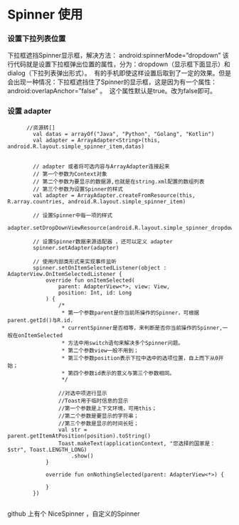 # Spinner 使用

### 设置下拉列表位置

下拉框遮挡Spinner显示框，解决方法：
android:spinnerMode=”dropdown” 
该行代码就是设置下拉框弹出位置的属性，分为：dropdown（显示框下面显示）和dialog（下拉列表弹出形式）。 
有的手机即使这样设置后取到了一定的效果。但是会出现一种情况：下拉框遮挡住了Spinner的显示框，这是因为有一个属性： 
android:overlapAnchor=”false” 。 
这个属性默认是true。改为false即可。

### 设置 adapter
```
      //资源转[]
        val datas = arrayOf("Java", "Python", "Golang", "Kotlin")
        val adapter = ArrayAdapter<String>(this, android.R.layout.simple_spinner_item,datas)

        
        // adapter 或者将可选内容与ArrayAdapter连接起来
        // 第一个参数为Context对象
        // 第二个参数为要显示的数据源,也就是在string.xml配置的数组列表
        // 第三个参数为设置Spinner的样式
        val adapter = ArrayAdapter.createFromResource(this, R.array.countries, android.R.layout.simple_spinner_item)

        // 设置Spinner中每一项的样式
        adapter.setDropDownViewResource(android.R.layout.simple_spinner_dropdown_item)

        // 设置Spinner数据来源适配器 ，还可以定义 adapter 
        spinner.setAdapter(adapter)

        // 使用内部类形式来实现事件监听
        spinner.setOnItemSelectedListener(object : AdapterView.OnItemSelectedListener {
            override fun onItemSelected(
                parent: AdapterView<*>, view: View,
                position: Int, id: Long
            ) {
                /*
                 * 第一个参数parent是你当前所操作的Spinner，可根据parent.getId()与R.id.
                 * currentSpinner是否相等，来判断是否你当前操作的Spinner,一般在onItemSelected
                 * 方法中用switch语句来解决多个Spinner问题。
                 * 第二个参数view一般不用到；
                 * 第三个参数position表示下拉中选中的选项位置，自上而下从0开始；
                 * 第四个参数id表示的意义与第三个参数相同。
                 */

                //对选中项进行显示
                //Toast用于临时信息的显示
                //第一个参数是上下文环境，可用this；
                //第二个参数是要显示的字符串；
                //第三个参数是显示的时间长短；
                val str = parent.getItemAtPosition(position).toString()
                Toast.makeText(applicationContext, "您选择的国家是：$str", Toast.LENGTH_LONG)
                    .show()
            }

            override fun onNothingSelected(parent: AdapterView<*>) {

            }
        })
        
  ```
  
  github 上有个 NiceSpinner ，自定义的Spinner
  
